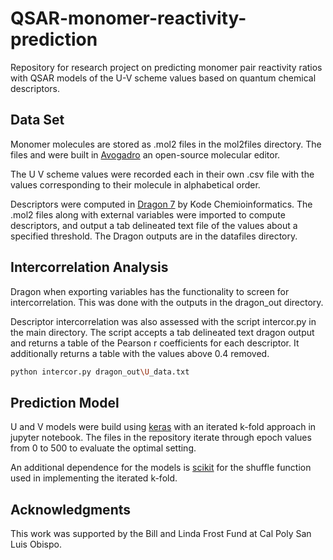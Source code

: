 # QSAR-monomer-reactivity-prediction
Repository for research project on predicting monomer pair reactivity ratios with QSAR models of the U-V scheme values based on quantum chemical descriptors.

## Data Set

Monomer molecules are stored as .mol2 files in the mol2files directory. The files and were built in [Avogadro](https://avogadro.cc) an open-source molecular editor.

The U V scheme values were recorded each in their own .csv file with the values corresponding to their molecule in alphabetical order. 

Descriptors were computed in [Dragon 7](https://chm.kode-solutions.net/products_dragon.php) by Kode Chemioinformatics. The .mol2 files along with external variables were imported to compute descriptors, and output a tab delineated text file of the values about a specified threshold. The Dragon outputs are in the datafiles directory.

## Intercorrelation  Analysis

Dragon when exporting variables has the functionality to screen for intercorrelation. This was done with the outputs in the dragon_out directory.

Descriptor intercorrelation was also assessed with the script intercor.py in the main directory. The script accepts a tab delineated text dragon output and returns a table of the Pearson r coefficients for each descriptor. It additionally returns a table with the values above 0.4 removed.

```bash
python intercor.py dragon_out\U_data.txt
```
## Prediction Model

U and V models were build using [keras](https://keras.io) with an iterated k-fold approach in jupyter notebook. The files in the repository iterate through epoch values from 0 to 500 to evaluate the optimal setting.

An additional dependence for the models is [scikit](https://scikit-learn.org/stable/) for the shuffle function used in implementing the iterated k-fold.
## Acknowledgments

This work was supported by the Bill and Linda Frost Fund at Cal Poly San Luis Obispo.

